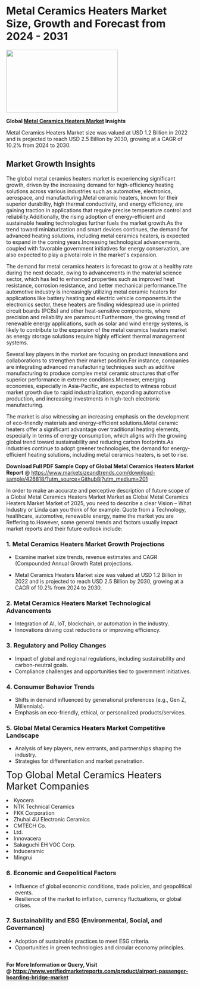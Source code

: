 <H1>Metal Ceramics Heaters Market Size, Growth and Forecast from 2024 - 2031</H1><img class="aligncenter size-medium wp-image-584254" src="https://thirdeyenews.in/wp-content/uploads/2024/09/Global-Market-Research-300x168.jpeg" alt="" width="300" height="168" /><p><strong>Global&nbsp;<a href="https://www.marketsizeandtrends.com/download-sample/426818/?utm_source=Github8j?utm_medium=201">Metal Ceramics Heaters Market</a> Insights</strong></p><p>Metal Ceramics Heaters Market size was valued at USD 1.2 Billion in 2022 and is projected to reach USD 2.5 Billion by 2030, growing at a CAGR of 10.2% from 2024 to 2030.</p><p><h2>Market Growth Insights</h2> The global metal ceramics heaters market is experiencing significant growth, driven by the increasing demand for high-efficiency heating solutions across various industries such as automotive, electronics, aerospace, and manufacturing.Metal ceramic heaters, known for their superior durability, high thermal conductivity, and energy efficiency, are gaining traction in applications that require precise temperature control and reliability.Additionally, the rising adoption of energy-efficient and sustainable heating technologies further fuels the market growth.As the trend toward miniaturization and smart devices continues, the demand for advanced heating solutions, including metal ceramics heaters, is expected to expand in the coming years.Increasing technological advancements, coupled with favorable government initiatives for energy conservation, are also expected to play a pivotal role in the market's expansion. <p>The demand for metal ceramics heaters is forecast to grow at a healthy rate during the next decade, owing to advancements in the material science sector, which has led to enhanced properties such as improved heat resistance, corrosion resistance, and better mechanical performance.The automotive industry is increasingly utilizing metal ceramic heaters for applications like battery heating and electric vehicle components.In the electronics sector, these heaters are finding widespread use in printed circuit boards (PCBs) and other heat-sensitive components, where precision and reliability are paramount.Furthermore, the growing trend of renewable energy applications, such as solar and wind energy systems, is likely to contribute to the expansion of the metal ceramics heaters market as energy storage solutions require highly efficient thermal management systems.</p> <p>Several key players in the market are focusing on product innovations and collaborations to strengthen their market position.For instance, companies are integrating advanced manufacturing techniques such as additive manufacturing to produce complex metal ceramic structures that offer superior performance in extreme conditions.Moreover, emerging economies, especially in Asia-Pacific, are expected to witness robust market growth due to rapid industrialization, expanding automotive production, and increasing investments in high-tech electronic manufacturing.</p> <p>The market is also witnessing an increasing emphasis on the development of eco-friendly materials and energy-efficient solutions.Metal ceramic heaters offer a significant advantage over traditional heating elements, especially in terms of energy consumption, which aligns with the growing global trend toward sustainability and reducing carbon footprints.As industries continue to adopt greener technologies, the demand for energy-efficient heating solutions, including metal ceramics heaters, is set to rise.</p> </p><p><span class=""><strong>Download Full PDF Sample Copy of Global Metal Ceramics Heaters Market Report</strong> @ <a href="https://www.marketsizeandtrends.com/download-sample/426818/?utm_source=Github8j?utm_medium=201" target="_blank">https://www.marketsizeandtrends.com/download-sample/426818/?utm_source=Github8j?utm_medium=201</a></span></p><p>In order to make an accurate and perceptive description of future scope of a Global&nbsp;Metal Ceramics Heaters Market Market as Global&nbsp;Metal Ceramics Heaters Market Market of 2025, you need to describe a clear Vision &ndash; What Industry or Linda can you think of for example: Quote from a Technology, healthcare, automotive, renewable energy, name the market you are Reffering to.However, some general trends and factors usually impact market reports and their future outlook include:</p><h3>1.&nbsp;<strong>Metal Ceramics Heaters Market Growth Projections</strong></h3><ul><li>Examine market size trends, revenue estimates and CAGR (Compounded Annual Growth Rate) projections.</li><li><p>Metal Ceramics Heaters Market size was valued at USD 1.2 Billion in 2022 and is projected to reach USD 2.5 Billion by 2030, growing at a CAGR of 10.2% from 2024 to 2030.</p></li></ul><h3>2.&nbsp;<strong>Metal Ceramics Heaters Market Technological Advancements</strong></h3><ul><li>Integration of AI, IoT, blockchain, or automation in the industry.</li><li>Innovations driving cost reductions or improving efficiency.</li></ul><h3>3.&nbsp;<strong>Regulatory and Policy Changes</strong></h3><ul><li>Impact of global and regional regulations, including sustainability and carbon-neutral goals.</li><li>Compliance challenges and opportunities tied to government initiatives.</li></ul><h3>4.&nbsp;<strong>Consumer Behavior Trends</strong></h3><ul><li>Shifts in demand influenced by generational preferences (e.g., Gen Z, Millennials).</li><li>Emphasis on eco-friendly, ethical, or personalized products/services.</li></ul><h3>5.&nbsp;<strong>Global Metal Ceramics Heaters Market Competitive Landscape</strong></h3><ul><li>Analysis of key players, new entrants, and partnerships shaping the industry.</li><li>Strategies for differentiation and market penetration.</li></ul><p data-pm-slice="1 1 []"><span style="color: inherit; font-family: inherit; font-size: 25px;">Top Global Metal Ceramics Heaters Market Companies</span></p><div class="" data-test-id=""><p><li>Kyocera</li><li> NTK Technical Ceramics</li><li> FKK Corporation</li><li> Zhuhai 4U Electronic Ceramics</li><li> CMTECH Co.</li><li> Ltd.</li><li> Innovacera</li><li> Sakaguchi EH VOC Corp.</li><li> Induceramic</li><li> Mingrui</li></p></div><h3>6.&nbsp;<strong>Economic and Geopolitical Factors</strong></h3><ul><li>Influence of global economic conditions, trade policies, and geopolitical events.</li><li>Resilience of the market to inflation, currency fluctuations, or global crises.</li></ul><h3>7.&nbsp;<strong>Sustainability and ESG (Environmental, Social, and Governance)</strong></h3><ul><li>Adoption of sustainable practices to meet ESG criteria.</li><li>Opportunities in green technologies and circular economy principles.</li></ul><h2><strong style="font-size: 14px;">For More Information or Query, Visit @&nbsp;</strong><a style="background-color: #ffffff; font-size: 14px;" href="https://www.marketsizeandtrends.com/report/metal-ceramics-heaters-market/" target="_blank">https://www.verifiedmarketreports.com/product/airport-passenger-boarding-bridge-market</a></h2>